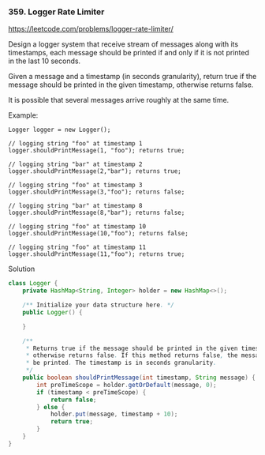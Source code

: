 ### 359. Logger Rate Limiter

https://leetcode.com/problems/logger-rate-limiter/

Design a logger system that receive stream of messages along with its timestamps, each message should be printed if and only if it is not printed in the last 10 seconds.

Given a message and a timestamp (in seconds granularity), return true if the message should be printed in the given timestamp, otherwise returns false.

It is possible that several messages arrive roughly at the same time.

Example:
```
Logger logger = new Logger();

// logging string "foo" at timestamp 1
logger.shouldPrintMessage(1, "foo"); returns true; 

// logging string "bar" at timestamp 2
logger.shouldPrintMessage(2,"bar"); returns true;

// logging string "foo" at timestamp 3
logger.shouldPrintMessage(3,"foo"); returns false;

// logging string "bar" at timestamp 8
logger.shouldPrintMessage(8,"bar"); returns false;

// logging string "foo" at timestamp 10
logger.shouldPrintMessage(10,"foo"); returns false;

// logging string "foo" at timestamp 11
logger.shouldPrintMessage(11,"foo"); returns true;
```

Solution
```java
class Logger {
    private HashMap<String, Integer> holder = new HashMap<>();

    /** Initialize your data structure here. */
    public Logger() {

    }

    /**
     * Returns true if the message should be printed in the given timestamp,
     * otherwise returns false. If this method returns false, the message will not
     * be printed. The timestamp is in seconds granularity.
     */
    public boolean shouldPrintMessage(int timestamp, String message) {
        int preTimeScope = holder.getOrDefault(message, 0);
        if (timestamp < preTimeScope) {
            return false;
        } else {
            holder.put(message, timestamp + 10);
            return true;
        }
    }
}
```